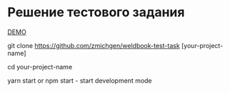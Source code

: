 # Решение тестового задания

[DEMO](https://zmichgen.github.io/weldbook-test-task)

git clone https://github.com/zmichgen/weldbook-test-task [your-project-name]

cd your-project-name

yarn start or npm start - start development mode
